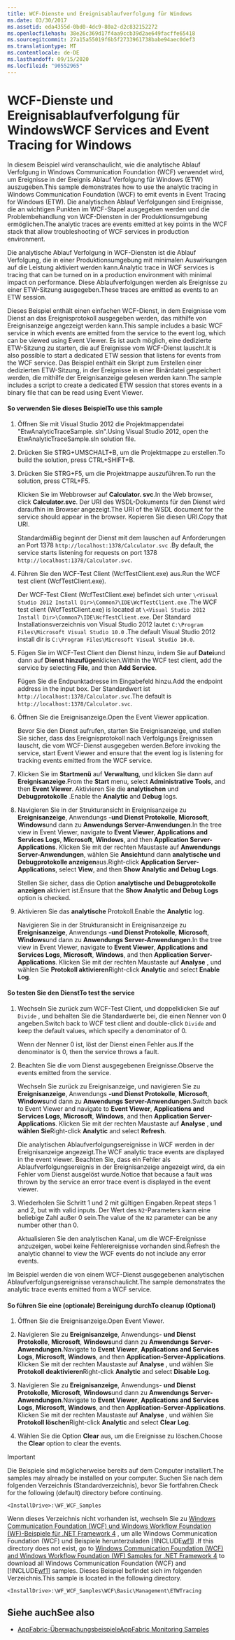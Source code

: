 ```yaml
---
title: WCF-Dienste und Ereignisablaufverfolgung für Windows
ms.date: 03/30/2017
ms.assetid: eda4355d-0bd0-4dc9-80a2-d2c832152272
ms.openlocfilehash: 38e26c369d17f4aa9ccb39d2ae649facffe65418
ms.sourcegitcommit: 27a15a55019f6b5f2733961738babe94aec0def3
ms.translationtype: MT
ms.contentlocale: de-DE
ms.lasthandoff: 09/15/2020
ms.locfileid: "90552965"
---
```

# <a name="wcf-services-and-event-tracing-for-windows"></a><span data-ttu-id="666a6-102">WCF-Dienste und Ereignisablaufverfolgung für Windows</span><span class="sxs-lookup"><span data-stu-id="666a6-102">WCF Services and Event Tracing for Windows</span></span>
<span data-ttu-id="666a6-103">In diesem Beispiel wird veranschaulicht, wie die analytische Ablauf Verfolgung in Windows Communication Foundation (WCF) verwendet wird, um Ereignisse in der Ereignis Ablauf Verfolgung für Windows (ETW) auszugeben.</span><span class="sxs-lookup"><span data-stu-id="666a6-103">This sample demonstrates how to use the analytic tracing in Windows Communication Foundation (WCF) to emit events in Event Tracing for Windows (ETW).</span></span> <span data-ttu-id="666a6-104">Die analytischen Ablauf Verfolgungen sind Ereignisse, die an wichtigen Punkten im WCF-Stapel ausgegeben werden und die Problembehandlung von WCF-Diensten in der Produktionsumgebung ermöglichen.</span><span class="sxs-lookup"><span data-stu-id="666a6-104">The analytic traces are events emitted at key points in the WCF stack that allow troubleshooting of WCF services in production environment.</span></span>

 <span data-ttu-id="666a6-105">Die analytische Ablauf Verfolgung in WCF-Diensten ist die Ablauf Verfolgung, die in einer Produktionsumgebung mit minimalen Auswirkungen auf die Leistung aktiviert werden kann.</span><span class="sxs-lookup"><span data-stu-id="666a6-105">Analytic trace in WCF services is tracing that can be turned on in a production environment with minimal impact on performance.</span></span> <span data-ttu-id="666a6-106">Diese Ablaufverfolgungen werden als Ereignisse zu einer ETW-Sitzung ausgegeben.</span><span class="sxs-lookup"><span data-stu-id="666a6-106">These traces are emitted as events to an ETW session.</span></span>

 <span data-ttu-id="666a6-107">Dieses Beispiel enthält einen einfachen WCF-Dienst, in dem Ereignisse vom Dienst an das Ereignisprotokoll ausgegeben werden, das mithilfe von Ereignisanzeige angezeigt werden kann.</span><span class="sxs-lookup"><span data-stu-id="666a6-107">This sample includes a basic WCF service in which events are emitted from the service to the event log, which can be viewed using Event Viewer.</span></span> <span data-ttu-id="666a6-108">Es ist auch möglich, eine dedizierte ETW-Sitzung zu starten, die auf Ereignisse vom WCF-Dienst lauscht.</span><span class="sxs-lookup"><span data-stu-id="666a6-108">It is also possible to start a dedicated ETW session that listens for events from the WCF service.</span></span> <span data-ttu-id="666a6-109">Das Beispiel enthält ein Skript zum Erstellen einer dedizierten ETW-Sitzung, in der Ereignisse in einer Binärdatei gespeichert werden, die mithilfe der Ereignisanzeige gelesen werden kann.</span><span class="sxs-lookup"><span data-stu-id="666a6-109">The sample includes a script to create a dedicated ETW session that stores events in a binary file that can be read using Event Viewer.</span></span>

#### <a name="to-use-this-sample"></a><span data-ttu-id="666a6-110">So verwenden Sie dieses Beispiel</span><span class="sxs-lookup"><span data-stu-id="666a6-110">To use this sample</span></span>

1. <span data-ttu-id="666a6-111">Öffnen Sie mit Visual Studio 2012 die Projektmappendatei "EtwAnalyticTraceSample. sln".</span><span class="sxs-lookup"><span data-stu-id="666a6-111">Using Visual Studio 2012, open the EtwAnalyticTraceSample.sln solution file.</span></span>

2. <span data-ttu-id="666a6-112">Drücken Sie STRG+UMSCHALT+B, um die Projektmappe zu erstellen.</span><span class="sxs-lookup"><span data-stu-id="666a6-112">To build the solution, press CTRL+SHIFT+B.</span></span>

3. <span data-ttu-id="666a6-113">Drücken Sie STRG+F5, um die Projektmappe auszuführen.</span><span class="sxs-lookup"><span data-stu-id="666a6-113">To run the solution, press CTRL+F5.</span></span>

     <span data-ttu-id="666a6-114">Klicken Sie im Webbrowser auf **Calculator. svc**.</span><span class="sxs-lookup"><span data-stu-id="666a6-114">In the Web browser, click **Calculator.svc**.</span></span> <span data-ttu-id="666a6-115">Der URI des WSDL-Dokuments für den Dienst wird daraufhin im Browser angezeigt.</span><span class="sxs-lookup"><span data-stu-id="666a6-115">The URI of the WSDL document for the service should appear in the browser.</span></span> <span data-ttu-id="666a6-116">Kopieren Sie diesen URI.</span><span class="sxs-lookup"><span data-stu-id="666a6-116">Copy that URI.</span></span>

     <span data-ttu-id="666a6-117">Standardmäßig beginnt der Dienst mit dem lauschen auf Anforderungen an Port 1378 `http://localhost:1378/Calculator.svc` .</span><span class="sxs-lookup"><span data-stu-id="666a6-117">By default, the service starts listening for requests on port 1378 `http://localhost:1378/Calculator.svc`.</span></span>

4. <span data-ttu-id="666a6-118">Führen Sie den WCF-Test Client (WcfTestClient.exe) aus.</span><span class="sxs-lookup"><span data-stu-id="666a6-118">Run the WCF test client (WcfTestClient.exe).</span></span>

     <span data-ttu-id="666a6-119">Der WCF-Test Client (WcfTestClient.exe) befindet sich unter `\<Visual Studio 2012 Install Dir>\Common7\IDE\WcfTestClient.exe` .</span><span class="sxs-lookup"><span data-stu-id="666a6-119">The WCF test client (WcfTestClient.exe) is located at `\<Visual Studio 2012 Install Dir>\Common7\IDE\WcfTestClient.exe`.</span></span>  <span data-ttu-id="666a6-120">Der Standard Installationsverzeichnis von Visual Studio 2012 lautet `C:\Program Files\Microsoft Visual Studio 10.0` .</span><span class="sxs-lookup"><span data-stu-id="666a6-120">The default Visual Studio 2012 install dir is `C:\Program Files\Microsoft Visual Studio 10.0`.</span></span>

5. <span data-ttu-id="666a6-121">Fügen Sie im WCF-Test Client den Dienst hinzu, indem Sie auf **Datei**und dann auf **Dienst hinzufügen**klicken.</span><span class="sxs-lookup"><span data-stu-id="666a6-121">Within the WCF test client, add the service by selecting **File**, and then **Add Service**.</span></span>

     <span data-ttu-id="666a6-122">Fügen Sie die Endpunktadresse im Eingabefeld hinzu.</span><span class="sxs-lookup"><span data-stu-id="666a6-122">Add the endpoint address in the input box.</span></span> <span data-ttu-id="666a6-123">Der Standardwert ist `http://localhost:1378/Calculator.svc`.</span><span class="sxs-lookup"><span data-stu-id="666a6-123">The default is `http://localhost:1378/Calculator.svc`.</span></span>

6. <span data-ttu-id="666a6-124">Öffnen Sie die Ereignisanzeige.</span><span class="sxs-lookup"><span data-stu-id="666a6-124">Open the Event Viewer application.</span></span>

     <span data-ttu-id="666a6-125">Bevor Sie den Dienst aufrufen, starten Sie Ereignisanzeige, und stellen Sie sicher, dass das Ereignisprotokoll nach Verfolgungs Ereignissen lauscht, die vom WCF-Dienst ausgegeben werden.</span><span class="sxs-lookup"><span data-stu-id="666a6-125">Before invoking the service, start Event Viewer and ensure that the event log is listening for tracking events emitted from the WCF service.</span></span>

7. <span data-ttu-id="666a6-126">Klicken Sie im **Startmenü** auf **Verwaltung**, und klicken Sie dann auf **Ereignisanzeige**.</span><span class="sxs-lookup"><span data-stu-id="666a6-126">From the **Start** menu, select **Administrative Tools**, and then **Event Viewer**.</span></span>  <span data-ttu-id="666a6-127">Aktivieren Sie die **analytischen** und **Debugprotokolle** .</span><span class="sxs-lookup"><span data-stu-id="666a6-127">Enable the **Analytic** and **Debug** logs.</span></span>

8. <span data-ttu-id="666a6-128">Navigieren Sie in der Strukturansicht in Ereignisanzeige zu **Ereignisanzeige**, Anwendungs **-und Dienst Protokolle**, **Microsoft**, **Windows**und dann zu **Anwendungs Server-Anwendungen**.</span><span class="sxs-lookup"><span data-stu-id="666a6-128">In the tree view in Event Viewer, navigate to **Event Viewer**, **Applications and Services Logs**, **Microsoft**, **Windows**, and then **Application Server-Applications**.</span></span> <span data-ttu-id="666a6-129">Klicken Sie mit der rechten Maustaste auf **Anwendungs Server-Anwendungen**, wählen Sie **Ansicht**und dann **analytische und Debugprotokolle anzeigen**aus.</span><span class="sxs-lookup"><span data-stu-id="666a6-129">Right-click **Application Server-Applications**, select **View**, and then **Show Analytic and Debug Logs**.</span></span>

     <span data-ttu-id="666a6-130">Stellen Sie sicher, dass die Option **analytische und Debugprotokolle anzeigen** aktiviert ist.</span><span class="sxs-lookup"><span data-stu-id="666a6-130">Ensure that the **Show Analytic and Debug Logs** option is checked.</span></span>

9. <span data-ttu-id="666a6-131">Aktivieren Sie das **analytische** Protokoll.</span><span class="sxs-lookup"><span data-stu-id="666a6-131">Enable the **Analytic** log.</span></span>

     <span data-ttu-id="666a6-132">Navigieren Sie in der Strukturansicht in Ereignisanzeige zu **Ereignisanzeige**, Anwendungs **-und Dienst Protokolle**, **Microsoft**, **Windows**und dann zu **Anwendungs Server-Anwendungen**.</span><span class="sxs-lookup"><span data-stu-id="666a6-132">In the tree view in Event Viewer, navigate to **Event Viewer**, **Applications and Services Logs**, **Microsoft**, **Windows**, and then **Application Server-Applications**.</span></span> <span data-ttu-id="666a6-133">Klicken Sie mit der rechten Maustaste auf **Analyse** , und wählen Sie **Protokoll aktivieren**</span><span class="sxs-lookup"><span data-stu-id="666a6-133">Right-click **Analytic** and select **Enable Log**.</span></span>

#### <a name="to-test-the-service"></a><span data-ttu-id="666a6-134">So testen Sie den Dienst</span><span class="sxs-lookup"><span data-stu-id="666a6-134">To test the service</span></span>

1. <span data-ttu-id="666a6-135">Wechseln Sie zurück zum WCF-Test Client, und doppelklicken Sie auf `Divide` , und behalten Sie die Standardwerte bei, die einen Nenner von 0 angeben.</span><span class="sxs-lookup"><span data-stu-id="666a6-135">Switch back to WCF test client and double-click `Divide` and keep the default values, which specify a denominator of 0.</span></span>

     <span data-ttu-id="666a6-136">Wenn der Nenner 0 ist, löst der Dienst einen Fehler aus.</span><span class="sxs-lookup"><span data-stu-id="666a6-136">If the denominator is 0, then the service throws a fault.</span></span>

2. <span data-ttu-id="666a6-137">Beachten Sie die vom Dienst ausgegebenen Ereignisse.</span><span class="sxs-lookup"><span data-stu-id="666a6-137">Observe the events emitted from the service.</span></span>

     <span data-ttu-id="666a6-138">Wechseln Sie zurück zu Ereignisanzeige, und navigieren Sie zu **Ereignisanzeige**, Anwendungs **-und Dienst Protokolle**, **Microsoft**, **Windows**und dann zu **Anwendungs Server-Anwendungen**.</span><span class="sxs-lookup"><span data-stu-id="666a6-138">Switch back to Event Viewer and navigate to **Event Viewer**, **Applications and Services Logs**, **Microsoft**, **Windows**, and then **Application Server-Applications**.</span></span> <span data-ttu-id="666a6-139">Klicken Sie mit der rechten Maustaste auf **Analyse** , **und wählen Sie**</span><span class="sxs-lookup"><span data-stu-id="666a6-139">Right-click **Analytic** and select **Refresh**.</span></span>

     <span data-ttu-id="666a6-140">Die analytischen Ablaufverfolgungsereignisse in WCF werden in der Ereignisanzeige angezeigt.</span><span class="sxs-lookup"><span data-stu-id="666a6-140">The WCF analytic trace events are displayed in the event viewer.</span></span> <span data-ttu-id="666a6-141">Beachten Sie, dass ein Fehler als Ablaufverfolgungsereignis in der Ereignisanzeige angezeigt wird, da ein Fehler vom Dienst ausgelöst wurde.</span><span class="sxs-lookup"><span data-stu-id="666a6-141">Notice that because a fault was thrown by the service an error trace event is displayed in the event viewer.</span></span>

3. <span data-ttu-id="666a6-142">Wiederholen Sie Schritt 1 und 2 mit gültigen Eingaben.</span><span class="sxs-lookup"><span data-stu-id="666a6-142">Repeat steps 1 and 2, but with valid inputs.</span></span> <span data-ttu-id="666a6-143">Der Wert des `N2`-Parameters kann eine beliebige Zahl außer 0 sein.</span><span class="sxs-lookup"><span data-stu-id="666a6-143">The value of the `N2` parameter can be any number other than 0.</span></span>

     <span data-ttu-id="666a6-144">Aktualisieren Sie den analytischen Kanal, um die WCF-Ereignisse anzuzeigen, wobei keine Fehlerereignisse vorhanden sind.</span><span class="sxs-lookup"><span data-stu-id="666a6-144">Refresh the analytic channel to view the WCF events do not include any error events.</span></span>

 <span data-ttu-id="666a6-145">Im Beispiel werden die von einem WCF-Dienst ausgegebenen analytischen Ablaufverfolgungsereignisse veranschaulicht.</span><span class="sxs-lookup"><span data-stu-id="666a6-145">The sample demonstrates the analytic trace events emitted from a WCF service.</span></span>

#### <a name="to-cleanup-optional"></a><span data-ttu-id="666a6-146">So führen Sie eine (optionale) Bereinigung durch</span><span class="sxs-lookup"><span data-stu-id="666a6-146">To cleanup (Optional)</span></span>

1. <span data-ttu-id="666a6-147">Öffnen Sie die Ereignisanzeige.</span><span class="sxs-lookup"><span data-stu-id="666a6-147">Open Event Viewer.</span></span>

2. <span data-ttu-id="666a6-148">Navigieren Sie zu **Ereignisanzeige**, Anwendungs- **und Dienst Protokolle**, **Microsoft**, **Windows**und dann zu **Anwendungs Server-Anwendungen**.</span><span class="sxs-lookup"><span data-stu-id="666a6-148">Navigate to **Event Viewer**, **Applications and Services Logs**, **Microsoft**, **Windows**, and then **Application-Server-Applications**.</span></span> <span data-ttu-id="666a6-149">Klicken Sie mit der rechten Maustaste auf **Analyse** , und wählen Sie **Protokoll deaktivieren**</span><span class="sxs-lookup"><span data-stu-id="666a6-149">Right-click **Analytic** and select **Disable Log**.</span></span>

3. <span data-ttu-id="666a6-150">Navigieren Sie zu **Ereignisanzeige**, Anwendungs- **und Dienst Protokolle**, **Microsoft**, **Windows**und dann zu **Anwendungs Server-Anwendungen**.</span><span class="sxs-lookup"><span data-stu-id="666a6-150">Navigate to **Event Viewer**, **Applications and Services Logs**, **Microsoft**, **Windows**, and then **Application-Server-Applications**.</span></span> <span data-ttu-id="666a6-151">Klicken Sie mit der rechten Maustaste auf **Analyse** , und wählen Sie **Protokoll löschen**</span><span class="sxs-lookup"><span data-stu-id="666a6-151">Right-click **Analytic** and select **Clear Log**.</span></span>

4. <span data-ttu-id="666a6-152">Wählen Sie die Option **Clear** aus, um die Ereignisse zu löschen.</span><span class="sxs-lookup"><span data-stu-id="666a6-152">Choose the **Clear** option to clear the events.</span></span>

> [!IMPORTANT]
> <span data-ttu-id="666a6-153">Die Beispiele sind möglicherweise bereits auf dem Computer installiert.</span><span class="sxs-lookup"><span data-stu-id="666a6-153">The samples may already be installed on your computer.</span></span> <span data-ttu-id="666a6-154">Suchen Sie nach dem folgenden Verzeichnis (Standardverzeichnis), bevor Sie fortfahren.</span><span class="sxs-lookup"><span data-stu-id="666a6-154">Check for the following (default) directory before continuing.</span></span>  
>
> `<InstallDrive>:\WF_WCF_Samples`  
>
> <span data-ttu-id="666a6-155">Wenn dieses Verzeichnis nicht vorhanden ist, wechseln Sie zu [Windows Communication Foundation (WCF) und Windows Workflow Foundation (WF)-Beispiele für .NET Framework 4](https://www.microsoft.com/download/details.aspx?id=21459) , um alle Windows Communication Foundation (WCF) und Beispiele herunterzuladen [!INCLUDE[wf1](../../../../includes/wf1-md.md)] .</span><span class="sxs-lookup"><span data-stu-id="666a6-155">If this directory does not exist, go to [Windows Communication Foundation (WCF) and Windows Workflow Foundation (WF) Samples for .NET Framework 4](https://www.microsoft.com/download/details.aspx?id=21459) to download all Windows Communication Foundation (WCF) and [!INCLUDE[wf1](../../../../includes/wf1-md.md)] samples.</span></span> <span data-ttu-id="666a6-156">Dieses Beispiel befindet sich im folgenden Verzeichnis.</span><span class="sxs-lookup"><span data-stu-id="666a6-156">This sample is located in the following directory.</span></span>  
>
> `<InstallDrive>:\WF_WCF_Samples\WCF\Basic\Management\ETWTracing`  
  
## <a name="see-also"></a><span data-ttu-id="666a6-157">Siehe auch</span><span class="sxs-lookup"><span data-stu-id="666a6-157">See also</span></span>

- <span data-ttu-id="666a6-158">[AppFabric-Überwachungsbeispiele](/previous-versions/appfabric/ff383407(v=azure.10))</span><span class="sxs-lookup"><span data-stu-id="666a6-158">[AppFabric Monitoring Samples](/previous-versions/appfabric/ff383407(v=azure.10))</span></span>

